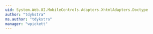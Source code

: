 ```yaml
---
uid: System.Web.UI.MobileControls.Adapters.XhtmlAdapters.Doctype
author: "tdykstra"
ms.author: "tdykstra"
manager: "wpickett"
---
```


